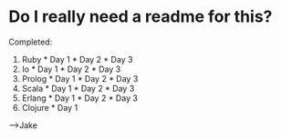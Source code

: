 Do I really need a readme for this?
===================================

Completed:
  
  1. Ruby
    * Day 1
    * Day 2
    * Day 3
  2. Io
    * Day 1
    * Day 2
    * Day 3
  3. Prolog
    * Day 1
    * Day 2
    * Day 3
  4. Scala
    * Day 1
    * Day 2
    * Day 3
  5. Erlang
    * Day 1
    * Day 2
    * Day 3
  6. Clojure
    * Day 1
    
-->Jake
